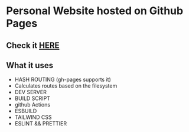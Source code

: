 # Personal Website hosted on Github Pages

## Check it [HERE](https://andremarques94.github.io/portfolio-ghpages/)

## What it uses

-   HASH ROUTING (gh-pages supports it)
-   Calculates routes based on the filesystem
-   DEV SERVER
-   BUILD SCRIPT
-   github Actions
-   ESBUILD
-   TAILWIND CSS
-   ESLINT && PRETTIER
